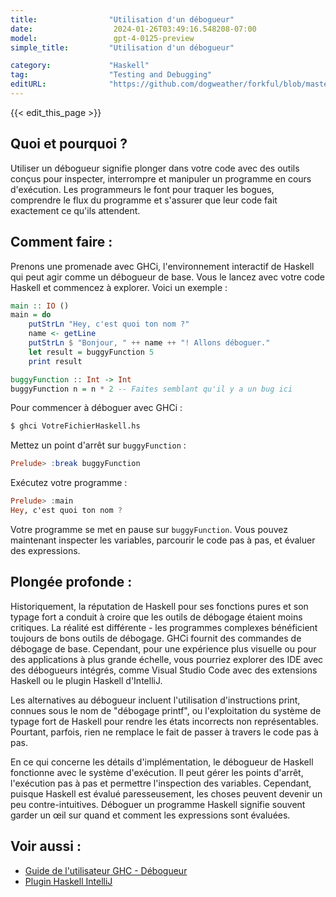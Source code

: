 ```yaml
---
title:                "Utilisation d'un débogueur"
date:                  2024-01-26T03:49:16.548208-07:00
model:                 gpt-4-0125-preview
simple_title:         "Utilisation d'un débogueur"

category:             "Haskell"
tag:                  "Testing and Debugging"
editURL:              "https://github.com/dogweather/forkful/blob/master/content/fr/haskell/using-a-debugger.md"
---
```


{{< edit_this_page >}}

## Quoi et pourquoi ?
Utiliser un débogueur signifie plonger dans votre code avec des outils conçus pour inspecter, interrompre et manipuler un programme en cours d'exécution. Les programmeurs le font pour traquer les bogues, comprendre le flux du programme et s'assurer que leur code fait exactement ce qu'ils attendent.

## Comment faire :
Prenons une promenade avec GHCi, l'environnement interactif de Haskell qui peut agir comme un débogueur de base. Vous le lancez avec votre code Haskell et commencez à explorer. Voici un exemple :

```Haskell
main :: IO ()
main = do
    putStrLn "Hey, c'est quoi ton nom ?"
    name <- getLine
    putStrLn $ "Bonjour, " ++ name ++ "! Allons déboguer."
    let result = buggyFunction 5
    print result

buggyFunction :: Int -> Int
buggyFunction n = n * 2 -- Faites semblant qu'il y a un bug ici
```

Pour commencer à déboguer avec GHCi :

```bash
$ ghci VotreFichierHaskell.hs
```

Mettez un point d'arrêt sur `buggyFunction` :

```Haskell
Prelude> :break buggyFunction
```

Exécutez votre programme :

```Haskell
Prelude> :main
Hey, c'est quoi ton nom ?
```

Votre programme se met en pause sur `buggyFunction`. Vous pouvez maintenant inspecter les variables, parcourir le code pas à pas, et évaluer des expressions.

## Plongée profonde :
Historiquement, la réputation de Haskell pour ses fonctions pures et son typage fort a conduit à croire que les outils de débogage étaient moins critiques. La réalité est différente - les programmes complexes bénéficient toujours de bons outils de débogage. GHCi fournit des commandes de débogage de base. Cependant, pour une expérience plus visuelle ou pour des applications à plus grande échelle, vous pourriez explorer des IDE avec des débogueurs intégrés, comme Visual Studio Code avec des extensions Haskell ou le plugin Haskell d'IntelliJ.

Les alternatives au débogueur incluent l'utilisation d'instructions print, connues sous le nom de "débogage printf", ou l'exploitation du système de typage fort de Haskell pour rendre les états incorrects non représentables. Pourtant, parfois, rien ne remplace le fait de passer à travers le code pas à pas.

En ce qui concerne les détails d'implémentation, le débogueur de Haskell fonctionne avec le système d'exécution. Il peut gérer les points d'arrêt, l'exécution pas à pas et permettre l'inspection des variables. Cependant, puisque Haskell est évalué paresseusement, les choses peuvent devenir un peu contre-intuitives. Déboguer un programme Haskell signifie souvent garder un œil sur quand et comment les expressions sont évaluées.

## Voir aussi :
- [Guide de l'utilisateur GHC - Débogueur](https://downloads.haskell.org/~ghc/latest/docs/html/users_guide/debugging.html)
- [Plugin Haskell IntelliJ](https://plugins.jetbrains.com/plugin/8258-intellij-haskell)
